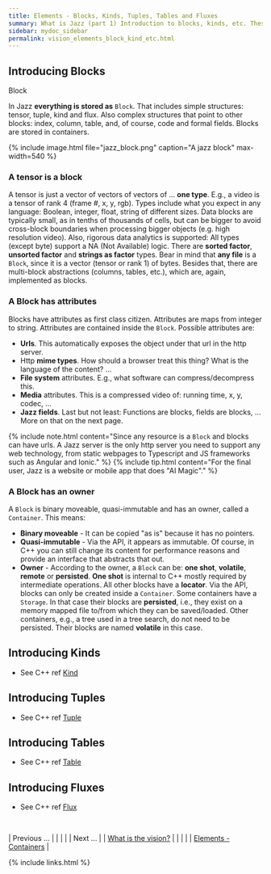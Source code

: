 ```yaml
---
title: Elements - Blocks, Kinds, Tuples, Tables and Fluxes
summary: What is Jazz (part 1) Introduction to blocks, kinds, etc. These classes are the basement for the "Jazz Magic".
sidebar: mydoc_sidebar
permalink: vision_elements_block_kind_etc.html
---
```


## Introducing Blocks

<span class="label label-info">Block</span>

In Jazz **everything is stored as** `Block`. That includes simple structures: tensor, tuple, kind and flux. Also complex structures
that point to other blocks: index, column, table, and, of course, code and formal fields. Blocks are stored in containers.

{% include image.html file="jazz_block.png" caption="A jazz block" max-width=540 %}

### A tensor is a block

A tensor is just a vector of vectors of vectors of ... **one type**. E.g., a video is a tensor of rank 4 (frame #, x, y, rgb). Types
include what you expect in any language: Boolean, integer, float, string of different sizes. Data blocks are typically small, as
in tenths of thousands of cells, but can be bigger to avoid cross-block boundaries when processing bigger objects (e.g. high resolution
video). Also, rigorous data analytics is supported: All types (except byte) support a NA (Not Available) logic. There are **sorted factor**,
**unsorted factor** and **strings as factor** types. Bear in mind that **any file** is a `Block`, since it is a vector (tensor or rank 1)
of bytes. Besides that, there are multi-block abstractions (columns, tables, etc.), which are, again, implemented as blocks.

### A Block has attributes

Blocks have attributes as first class citizen. Attributes are maps from integer to string. Attributes are contained inside the
`Block`. Possible attributes are:

* **Urls**. This automatically exposes the object under that url in the http server.
* Http **mime types**. How should a browser treat this thing? What is the language of the content? ...
* **File system** attributes. E.g., what software can compress/decompress this.
* **Media** attributes. This is a compressed video of: running time, x, y, codec, ...
* **Jazz fields**. Last but not least: Functions are blocks, fields are blocks, ... More on that on the next page.

{% include note.html content="Since any resource is a `Block` and blocks can have urls. A Jazz server is the only http server you need
to support any web technology, from static webpages to Typescript and JS frameworks such as Angular and Ionic." %}
{% include tip.html content="For the final user, Jazz is a website or mobile app that does \"AI Magic\"." %}

### A Block has an owner

A `Block` is binary moveable, quasi-immutable and has an owner, called a `Container`.
This means:

* **Binary moveable** - It can be copied "as is" because it has no pointers.
* **Quasi-immutable** - Via the API, it appears as immutable. Of course, in C++ you can still change its content for performance reasons
and provide an interface that abstracts that out.
* **Owner** - According to the owner, a `Block` can be: **one shot**, **volatile**, **remote** or **persisted**. **One shot** is internal
to C++ mostly required by intermediate operations. All other blocks have a **locator**. Via the API, blocks can only be created inside a
`Container`. Some containers have a `Storage`. In that case their blocks are **persisted**, i.e., they exist on a memory mapped file
to/from which they can be saved/loaded. Other containers, e.g., a tree used in a tree search, do not need to be persisted. Their blocks are
named **volatile** in this case.

## Introducing Kinds

* See C++ ref [Kind](/develop_jazz02/classjazz__elements_1_1Kind.html)

## Introducing Tuples

* See C++ ref [Tuple](/develop_jazz02/classjazz__elements_1_1Tuple.html)

## Introducing Tables

* See C++ ref [Table](/develop_jazz02/classjazz__elements_1_1Table.html)

## Introducing Fluxes

* See C++ ref [Flux](/develop_jazz02/classjazz__elements_1_1Flux.html)

<br/>

| <span class="label label-default">Previous ...</span> | | | | | <span class="label label-info">Next ...</span> |
| [What is the vision?](vision_intro_page.html) | | | | | [Elements - Containers](vision_elements_containers.html) |

{% include links.html %}
